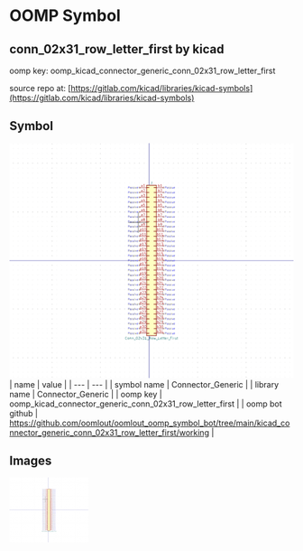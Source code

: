 # OOMP Symbol  
## conn_02x31_row_letter_first  by kicad  
  
oomp key: oomp_kicad_connector_generic_conn_02x31_row_letter_first  
  
source repo at: [https://gitlab.com/kicad/libraries/kicad-symbols](https://gitlab.com/kicad/libraries/kicad-symbols)  
## Symbol  
  
[![working.png](working_600.png)](working.png)  
| name | value | 
| --- | --- | 
| symbol name | Connector_Generic | 
| library name | Connector_Generic | 
| oomp key | oomp_kicad_connector_generic_conn_02x31_row_letter_first | 
| oomp bot github | https://github.com/oomlout/oomlout_oomp_symbol_bot/tree/main/kicad_connector_generic_conn_02x31_row_letter_first/working | 
## Images  
  
[![working.png](working_140.png)](working.png)  
